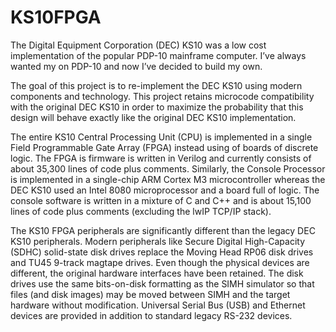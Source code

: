 # KS10FPGA
The Digital Equipment Corporation (DEC) KS10 was a low cost implementation of the popular PDP-10 mainframe computer. I’ve always wanted
my on PDP-10 and now I’ve decided to build my own.

The goal of this project is to re-implement the DEC KS10 using modern components and technology. This project retains microcode
compatibility with the original DEC KS10 in order to maximize the probability that this design will behave exactly like the original
DEC KS10 implementation.

The entire KS10 Central Processing Unit (CPU) is implemented in a single Field Programmable Gate Array (FPGA) instead using of boards
of discrete logic. The FPGA is firmware is written in Verilog and currently consists of about 35,300 lines of code plus comments.
Similarly, the Console Processor is implemented in a single-chip ARM Cortex M3 microcontroller whereas the DEC KS10 used an Intel 8080
microprocessor and a board full of logic. The console software is written in a mixture of C and C++ and is about 15,100 lines of code
plus comments (excluding the lwIP TCP/IP stack).

The KS10 FPGA peripherals are significantly different than the legacy DEC KS10 peripherals. Modern peripherals like Secure Digital
High-Capacity (SDHC) solid-state disk drives replace the Moving Head RP06 disk drives and TU45 9-track magtape drives. Even though
the physical devices are different, the original hardware interfaces have been retained. The disk drives use the same bits-on-disk
formatting as the SIMH simulator so that files (and disk images) may be moved between SIMH and the target hardware without modification.
Universal Serial Bus (USB) and Ethernet devices are provided in addition to standard legacy RS-232 devices.
